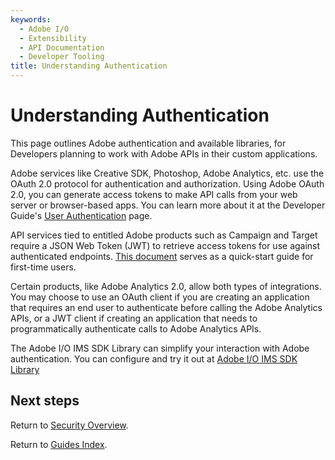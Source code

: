 ```yaml
---
keywords:
  - Adobe I/O
  - Extensibility
  - API Documentation
  - Developer Tooling
title: Understanding Authentication
---
```


# Understanding Authentication

This page outlines Adobe authentication and available libraries, for Developers planning to work with Adobe APIs in their custom applications.

Adobe services like Creative SDK, Photoshop, Adobe Analytics, etc. use the OAuth 2.0 protocol for authentication and authorization. Using Adobe OAuth 2.0, you can generate access tokens to make API calls from your web server or browser-based apps. You can learn more about it at the Developer Guide's [User Authentication](https://developer.adobe.com/developer-console/docs/guides/authentication/UserAuthentication/) page.

API services tied to entitled Adobe products such as Campaign and Target require a JSON Web Token (JWT) to retrieve access tokens for use against authenticated endpoints. [This document](https://developer.adobe.com/developer-console/docs/guides/authentication/JWT/) serves as a quick-start guide for first-time users.

Certain products, like Adobe Analytics 2.0, allow both types of integrations. You may choose to use an OAuth client if you are creating an application that requires an end user to authenticate before calling the Adobe Analytics APIs, or a JWT client if creating an application that needs to programmatically authenticate calls to Adobe Analytics APIs.

The Adobe I/O IMS SDK Library can simplify your interaction with Adobe authentication. You can configure and try it out at [Adobe I/O IMS SDK Library](https://github.com/adobe/aio-lib-ims)

## Next steps

Return to [Security Overview](index.md).

Return to [Guides Index](../../../guides/guides_index.md).
